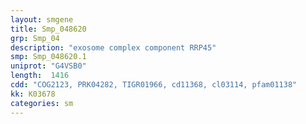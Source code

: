 ```yaml
---
layout: smgene
title: Smp_048620
grp: Smp_04
description: "exosome complex component RRP45"
smp: Smp_048620.1
uniprot: "G4VSB0"
length:  1416
cdd: "COG2123, PRK04282, TIGR01966, cd11368, cl03114, pfam01138"
kk: K03678
categories: sm
---
```

